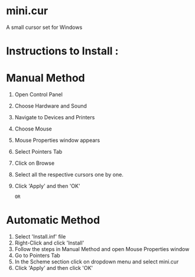 # mini.cur
 A small cursor set for Windows

# Instructions to Install :
# Manual Method

1. Open Control Panel
2. Choose Hardware and Sound
3. Navigate to Devices and Printers
4. Choose Mouse
5. Mouse Properties window appears
6. Select Pointers Tab
7. Click on Browse
8. Select all the respective cursors one by one.
9. Click 'Apply' and then 'OK'

       OR
# Automatic Method

1. Select 'Install.inf' file
2. Right-Click and click 'Install'
3. Follow the steps in Manual Method and open Mouse Properties window
4. Go to Pointers Tab 
5. In the Scheme section click on dropdown menu and select mini.cur
6. Click 'Apply' and then click 'OK'


 	 

